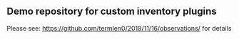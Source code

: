 ## Demo repository for custom inventory plugins
Please see: https://github.com/termlen0/2019/11/16/observations/ for details
